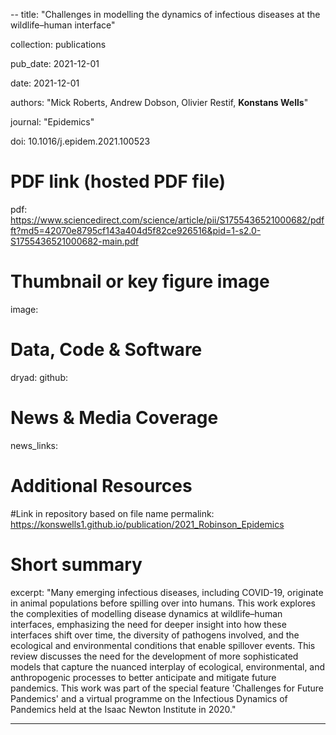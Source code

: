 --
title: "Challenges in modelling the dynamics of infectious diseases at the wildlife–human interface"

collection: publications

pub_date: 2021-12-01

date: 2021-12-01

authors: "Mick Roberts, Andrew Dobson, Olivier Restif, **Konstans Wells**"

journal: "Epidemics"

doi: 10.1016/j.epidem.2021.100523

# PDF link (hosted PDF file)
pdf: https://www.sciencedirect.com/science/article/pii/S1755436521000682/pdfft?md5=42070e8795cf143a404d5f82ce926516&pid=1-s2.0-S1755436521000682-main.pdf

# Thumbnail or key figure image
image: 

# Data, Code & Software
dryad: 
github: 

# News & Media Coverage
news_links:

     
# Additional Resources


#Link in repository based on file name
permalink: https://konswells1.github.io/publication/2021_Robinson_Epidemics 

# Short summary
excerpt: "Many emerging infectious diseases, including COVID-19, originate in animal populations before spilling over into humans. This work explores the complexities of modelling disease dynamics at wildlife–human interfaces, emphasizing the need for deeper insight into how these interfaces shift over time, the diversity of pathogens involved, and the ecological and environmental conditions that enable spillover events. This review discusses the need for the development of more sophisticated models that capture the nuanced interplay of ecological, environmental, and anthropogenic processes to better anticipate and mitigate future pandemics. This work was part of the special feature 'Challenges for Future Pandemics' and a virtual programme on the Infectious Dynamics of Pandemics held at the Isaac Newton Institute in 2020."

---
